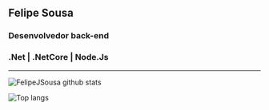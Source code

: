 ## Felipe Sousa
### Desenvolvedor back-end 
### .Net | .NetCore | Node.Js
___
![FelipeJSousa github stats](https://github-readme-stats.vercel.app/api?username=felipejsousa&bg_color=60,131134,00ac5a&title_color=fff&text_color=fff&include_all_commits=true&show_icons=true&hide=stars&custom_title=Felipe%20Sousa%20Activities&count_private=true&show_icons=true&include_all_commits=true)

![Top langs](https://github-readme-stats.vercel.app/api/top-langs/?username=FelipeJSousa&langs_count=4&hide=html,python,css,php&bg_color=60,131134,00ac5a&text_color=fff&title_color=fff)